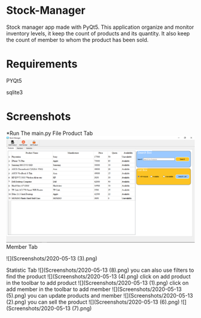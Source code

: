 # Stock-Manager
Stock manager app made with PyQt5. This application organize and monitor inventory levels, it keep the count of products and its quantity. It also keep the count of member to whom the product has been sold.
# Requirements
PYQt5

sqlite3
# Screenshots
*Run The main.py File
Product Tab
![](Screenshots/2020-05-13.png)
Member Tab

![](Screenshots/2020-05-13 (3).png)

Statistic Tab
![](Screenshots/2020-05-13 (8).png)
you can also use filters to find the product
![](Screenshots/2020-05-13 (4).png)
click on add product in the toolbar to add product
![](Screenshots/2020-05-13 (1).png)
click on add member in the toolbar to add member
![](Screenshots/2020-05-13 (5).png)
you can update products and member
![](Screenshots/2020-05-13 (2).png)
you can sell the product
![](Screenshots/2020-05-13 (6).png)
![](Screenshots/2020-05-13 (7).png)

